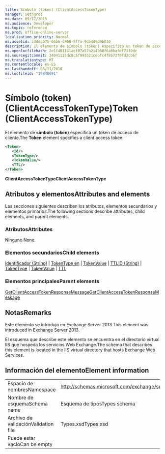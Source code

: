 ```yaml
---
title: Símbolo (token) (ClientAccessTokenType)
manager: sethgros
ms.date: 09/17/2015
ms.audience: Developer
ms.topic: reference
ms.prod: office-online-server
localization_priority: Normal
ms.assetid: cddd6075-06b6-4858-9ffa-9db4d9d9b030
description: El elemento de símbolo (token) especifica un token de acceso de cliente.
ms.openlocfilehash: 2e1f401141aef07a57a214968f6a6bafdf71f0dc
ms.sourcegitcommit: 34041125dc8c5f993b21cebfc4f8b72f0fd2cb6f
ms.translationtype: MT
ms.contentlocale: es-ES
ms.lasthandoff: 06/11/2018
ms.locfileid: "19840691"
---
```

# <a name="token-clientaccesstokentype"></a><span data-ttu-id="d5b11-103">Símbolo (token) (ClientAccessTokenType)</span><span class="sxs-lookup"><span data-stu-id="d5b11-103">Token (ClientAccessTokenType)</span></span>

<span data-ttu-id="d5b11-104">El elemento de **símbolo (token)** especifica un token de acceso de cliente.</span><span class="sxs-lookup"><span data-stu-id="d5b11-104">The **Token** element specifies a client access token.</span></span> 
  
```XML
<Token>
   <Id/>
   <TokenType/>
   <TokenValue/>
   <TTL/>
</Token>
```

 <span data-ttu-id="d5b11-105">**ClientAccessTokenType**</span><span class="sxs-lookup"><span data-stu-id="d5b11-105">**ClientAccessTokenType**</span></span>
## <a name="attributes-and-elements"></a><span data-ttu-id="d5b11-106">Atributos y elementos</span><span class="sxs-lookup"><span data-stu-id="d5b11-106">Attributes and elements</span></span>

<span data-ttu-id="d5b11-107">Las secciones siguientes describen los atributos, elementos secundarios y elementos primarios.</span><span class="sxs-lookup"><span data-stu-id="d5b11-107">The following sections describe attributes, child elements, and parent elements.</span></span>
  
### <a name="attributes"></a><span data-ttu-id="d5b11-108">Atributos</span><span class="sxs-lookup"><span data-stu-id="d5b11-108">Attributes</span></span>

<span data-ttu-id="d5b11-109">Ninguno.</span><span class="sxs-lookup"><span data-stu-id="d5b11-109">None.</span></span>
  
### <a name="child-elements"></a><span data-ttu-id="d5b11-110">Elementos secundarios</span><span class="sxs-lookup"><span data-stu-id="d5b11-110">Child elements</span></span>

<span data-ttu-id="d5b11-111">[Identificador (String)](id-string.md) | [TokenType en](tokentype.md) | [TokenValue](tokenvalue.md) | [TTL](ttl.md)</span><span class="sxs-lookup"><span data-stu-id="d5b11-111">[ID (String)](id-string.md) | [TokenType](tokentype.md) | [TokenValue](tokenvalue.md) | [TTL](ttl.md)</span></span>
  
### <a name="parent-elements"></a><span data-ttu-id="d5b11-112">Elementos principales</span><span class="sxs-lookup"><span data-stu-id="d5b11-112">Parent elements</span></span>

[<span data-ttu-id="d5b11-113">GetClientAccessTokenResponseMessage</span><span class="sxs-lookup"><span data-stu-id="d5b11-113">GetClientAccessTokenResponseMessage</span></span>](getclientaccesstokenresponsemessage.md)
  
## <a name="remarks"></a><span data-ttu-id="d5b11-114">Notas</span><span class="sxs-lookup"><span data-stu-id="d5b11-114">Remarks</span></span>

<span data-ttu-id="d5b11-115">Este elemento se introdujo en Exchange Server 2013.</span><span class="sxs-lookup"><span data-stu-id="d5b11-115">This element was introduced in Exchange Server 2013.</span></span>
  
<span data-ttu-id="d5b11-116">El esquema que describe este elemento se encuentra en el directorio virtual IIS que hospeda los servicios Web Exchange.</span><span class="sxs-lookup"><span data-stu-id="d5b11-116">The schema that describes this element is located in the IIS virtual directory that hosts Exchange Web Services.</span></span>
  
## <a name="element-information"></a><span data-ttu-id="d5b11-117">Información del elemento</span><span class="sxs-lookup"><span data-stu-id="d5b11-117">Element information</span></span>

|||
|:-----|:-----|
|<span data-ttu-id="d5b11-118">Espacio de nombres</span><span class="sxs-lookup"><span data-stu-id="d5b11-118">Namespace</span></span>  <br/> |http://schemas.microsoft.com/exchange/services/2006/types  <br/> |
|<span data-ttu-id="d5b11-119">Nombre de esquema</span><span class="sxs-lookup"><span data-stu-id="d5b11-119">Schema name</span></span>  <br/> |<span data-ttu-id="d5b11-120">Esquema de tipos</span><span class="sxs-lookup"><span data-stu-id="d5b11-120">Types schema</span></span>  <br/> |
|<span data-ttu-id="d5b11-121">Archivo de validación</span><span class="sxs-lookup"><span data-stu-id="d5b11-121">Validation file</span></span>  <br/> |<span data-ttu-id="d5b11-122">Types.xsd</span><span class="sxs-lookup"><span data-stu-id="d5b11-122">Types.xsd</span></span>  <br/> |
|<span data-ttu-id="d5b11-123">Puede estar vacío</span><span class="sxs-lookup"><span data-stu-id="d5b11-123">Can be empty</span></span>  <br/> ||
   

